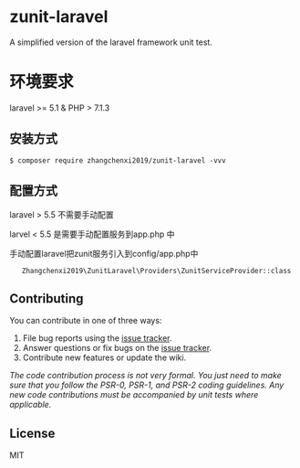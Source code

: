# zunit-laravel

A simplified version of the laravel framework unit test.


# 环境要求
laravel >= 5.1 & PHP > 7.1.3

## 安装方式


```shell
$ composer require zhangchenxi2019/zunit-laravel -vvv
```


## 配置方式 
laravel > 5.5 不需要手动配置  

larvel  < 5.5 是需要手动配置服务到app.php 中

手动配置laravel把zunit服务引入到config/app.php中
```
   Zhangchenxi2019\ZunitLaravel\Providers\ZunitServiceProvider::class
```
## Contributing

You can contribute in one of three ways:

1. File bug reports using the [issue tracker](https://github.com/zhangchenxi2019/zunit-laravel/issues).
2. Answer questions or fix bugs on the [issue tracker](https://github.com/zhangchenxi2019/zunit-laravel/issues).
3. Contribute new features or update the wiki.

_The code contribution process is not very formal. You just need to make sure that you follow the PSR-0, PSR-1, and PSR-2 coding guidelines. Any new code contributions must be accompanied by unit tests where applicable._

## License

MIT
